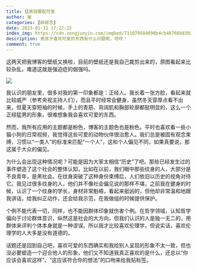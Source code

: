 ```yaml
---
title: 猛男就要配可爱
author: 胤
categories: [碎碎念]
date: 2023-01-31 17:22:22
index_img: https://cdn.zengjunyin.com/imgbed/711070584090b4cb40766b8302dc5e6247f6827a.jpg/cover
description: 男孩子喜欢可爱的东西有什么问题呢，哼哼！
comment: true
---
```


这两天把我博客的壁纸又换啦，目前的壁纸还是我自己裁剪出来的，原图看起来比较杂乱，难道这就是强迫症的倔强吗。

![](https://cdn.zengjunyin.com/imgbed/c68252ac4cc594b19b8395c8880a09998fc55c73.png/post)

我认识的朋友里，很多对我的第一印象都是：正经人。我长着一张方脸，看起来就比较威严（参考央视主持人们），而且平时经常会健身，虽然冬天穿厚点看不出来，但夏天穿短袖的时候，手上的青筋、背阔肌和胸部轮廓都挺明显的，这么一个正经猛男的形象，很难想象我会喜欢可爱的东西。

然而，我所有应用的主题都是粉色，博客的主题色也是粉色。平时也喜欢看一些小猫小狗的日常视频，我觉得这些可爱的动物伙伴很治愈人。我们总是被固有观念束缚，习惯以“一类人”的标准来匹配“一个人”，这和个人偏见不同，如果真要说，那这属于大众的偏见。

为什么会出现这种情况呢？可能是因为大家太相信“历史”了吧。那些已经发生过的事件塑造了这个社会的整体认知，比如在以前，我们眼中那些纹身的人，大部分是不良青年，是黑社会。在纹身突破了这种身份束缚后，人们依旧以历史的视角对待它。我见过很多纹身的人，他们并不像社会偏见说的那样不堪，之前我在健身的时候，认识了一个纹身的学长，身材非常魁梧，看起来挺凶的，但他却非常温和地跟我讲话，给我纠正动作，还会给我示范，在我做组的时候提供保护。

个例不能代表一切，同样，也不能因群体印象就伤害个例。在哲学领域，认知哲学偏向于讨论群体意识，纵然这是社会的大方向，但我们认识的人是独一无二的，用群体来评判个体本身就是一种谬误。所以我才比较喜欢伦理学，但说实话，喜欢伦理学的人大多是没有道德的。

话题还是回到自己吧，喜欢可爱的东西确实和我给别人呈现的形象不太一致，但也没必要塑造一个迎合他人的形象，他们又不知道我真正喜欢的是什么，还总以“你应该会喜欢这样”、“这应该符合你的想法”的口吻来给我贴标签。